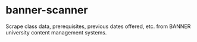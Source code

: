 banner-scanner
==============

Scrape class data, prerequisites, previous dates offered, etc. from BANNER university content management systems.